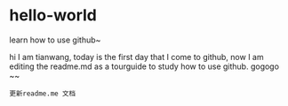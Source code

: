 # hello-world
learn how to use github~

hi I am tianwang, today is the first day that I come to github,
now I am editing the readme.md as a tourguide to study how to use github.
gogogo ~~
~~~~~~~~~~
更新readme.me 文档
